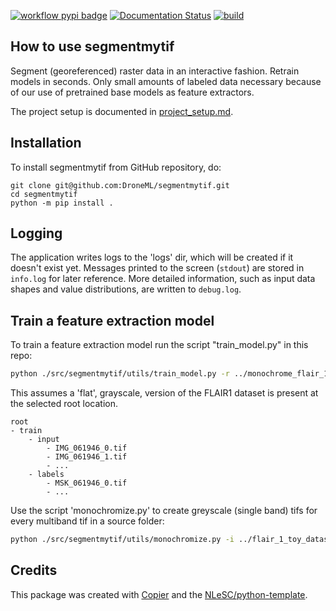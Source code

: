 [![workflow pypi badge](https://img.shields.io/pypi/v/segmentmytif.svg?colorB=blue)](https://pypi.python.org/project/segmentmytif/) [![Documentation Status](https://readthedocs.org/projects/segmentmytif/badge/?version=latest)](https://segmentmytif.readthedocs.io/en/latest/?badge=latest) [![build](https://github.com/DroneML/segmentmytif/actions/workflows/build.yml/badge.svg)](https://github.com/DroneML/segmentmytif/actions/workflows/build.yml)

## How to use segmentmytif

Segment (georeferenced) raster data in an interactive fashion. Retrain models in seconds. Only small amounts of labeled data necessary because of our use of pretrained base models as feature extractors.

The project setup is documented in [project_setup.md](devdocs/project_setup.md).

## Installation

To install segmentmytif from GitHub repository, do:

```console
git clone git@github.com:DroneML/segmentmytif.git
cd segmentmytif
python -m pip install .
```

## Logging
The application writes logs to the 'logs' dir, which will be created if it doesn't exist yet. Messages printed to the screen (```stdout```) are stored in ```info.log``` for later reference. More detailed information, such as input data shapes and value distributions, are written to ```debug.log```.

## Train a feature extraction model

To train a feature extraction model run the script "train_model.py" in this repo:
```bash
python ./src/segmentmytif/utils/train_model.py -r ../monochrome_flair_1_toy_dataset_flat/ --train_set_limit 10
```
This assumes a 'flat', grayscale, version of the FLAIR1 dataset is present at the selected root location.
```
root
- train
    - input
        - IMG_061946_0.tif
        - IMG_061946_1.tif
        - ...
    - labels
        - MSK_061946_0.tif
        - ...    
```
Use the script 'monochromize.py' to create greyscale (single band) tifs for every multiband tif in a source folder:
```bash
python ./src/segmentmytif/utils/monochromize.py -i ../flair_1_toy_dataset/ -o ../monochrome_flair_1_toy_dataset/
```

## Credits

This package was created with [Copier](https://github.com/copier-org/copier) and the [NLeSC/python-template](https://github.com/NLeSC/python-template).
